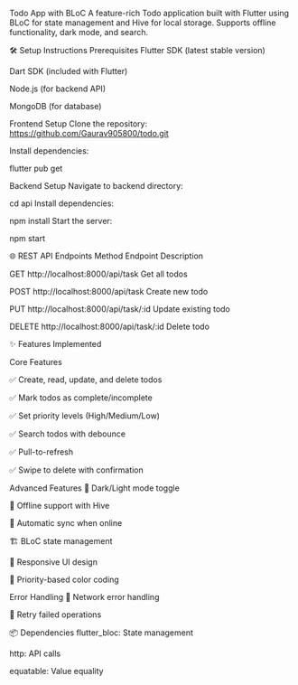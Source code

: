 Todo App with BLoC
A feature-rich Todo application built with Flutter using BLoC for state management and Hive for local storage. Supports offline functionality, dark mode, and search.

🛠️ Setup Instructions
Prerequisites
Flutter SDK (latest stable version)

Dart SDK (included with Flutter)

Node.js (for backend API)

MongoDB (for database)

Frontend Setup
Clone the repository:
https://github.com/Gaurav905800/todo.git

Install dependencies:

flutter pub get

Backend Setup
Navigate to backend directory:

cd api
Install dependencies:

npm install
Start the server:

npm start

🌐 REST API Endpoints
Method Endpoint Description

GET http://localhost:8000/api/task Get all todos

POST http://localhost:8000/api/task Create new todo

PUT http://localhost:8000/api/task/:id Update existing todo

DELETE http://localhost:8000/api/task/:id Delete todo

✨ Features Implemented

Core Features

✅ Create, read, update, and delete todos

✅ Mark todos as complete/incomplete

✅ Set priority levels (High/Medium/Low)

✅ Search todos with debounce

✅ Pull-to-refresh

✅ Swipe to delete with confirmation

Advanced Features
🌙 Dark/Light mode toggle

📱 Offline support with Hive

🔄 Automatic sync when online

🏗️ BLoC state management

🎨 Responsive UI design

🚦 Priority-based color coding

Error Handling
🛑 Network error handling

🔄 Retry failed operations

📦 Dependencies
flutter_bloc: State management

http: API calls

equatable: Value equality
